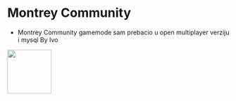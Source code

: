 # Montrey Community
- Montrey Community gamemode sam prebacio u open multiplayer verziju i mysql
By Ivo 
<img src="https://i.ibb.co/fGs5kw8/Montrey-Logo.png" width=100>
